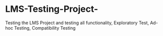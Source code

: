 # LMS-Testing-Project-
Testing the LMS Project and testing all functionality, Exploratory Test, Ad-hoc Testing, Compatibility Testing
